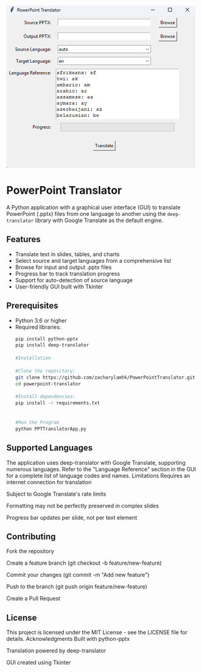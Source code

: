 ![PowerPoint Translator UI](screenshots/ui_screenshot.png)

# PowerPoint Translator

A Python application with a graphical user interface (GUI) to translate PowerPoint (.pptx) files from one language to another using the `deep-translator` library with Google Translate as the default engine.

## Features
- Translate text in slides, tables, and charts
- Select source and target languages from a comprehensive list
- Browse for input and output .pptx files
- Progress bar to track translation progress
- Support for auto-detection of source language
- User-friendly GUI built with Tkinter

## Prerequisites
- Python 3.6 or higher
- Required libraries:
  ```bash
  pip install python-pptx
  pip install deep-translator

  #Installation
  
  #Clone the repository:
  git clone https://github.com/zacharylamhk/PowerPointTranslator.git
  cd powerpoint-translator
  
  #Install dependencies:
  pip install -r requirements.txt


  #Run the Program
  python PPTTranslatorApp.py

## Supported Languages
The application uses deep-translator with Google Translate, supporting numerous languages. Refer to the "Language Reference" section in the GUI for a complete list of language codes and names.
Limitations
Requires an internet connection for translation

Subject to Google Translate's rate limits

Formatting may not be perfectly preserved in complex slides

Progress bar updates per slide, not per text element

## Contributing
Fork the repository

Create a feature branch (git checkout -b feature/new-feature)

Commit your changes (git commit -m "Add new feature")

Push to the branch (git push origin feature/new-feature)

Create a Pull Request

## License
This project is licensed under the MIT License - see the LICENSE file for details.
Acknowledgments
Built with python-pptx

Translation powered by deep-translator

GUI created using Tkinter

